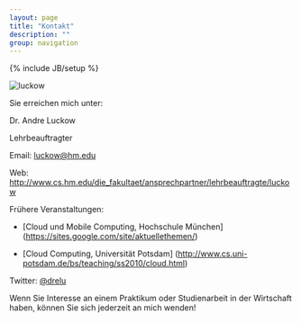 ```yaml
---
layout: page
title: "Kontakt"
description: ""
group: navigation
---
```

{% include JB/setup %}

![luckow](http://www.gravatar.com/avatar/be9bc72912bcc907eb297d55c6ef4e99.png?s=200)

Sie erreichen mich unter:

Dr. Andre Luckow

Lehrbeauftragter

Email: <luckow@hm.edu>

Web: <http://www.cs.hm.edu/die_fakultaet/ansprechpartner/lehrbeauftragte/luckow>

Frühere Veranstaltungen:

* [Cloud und Mobile Computing, Hochschule München] (https://sites.google.com/site/aktuellethemen/)

* [Cloud Computing, Universität Potsdam] (http://www.cs.uni-potsdam.de/bs/teaching/ss2010/cloud.html)

Twitter: [@drelu](http://twitter.com/drelu)

Wenn Sie Interesse an einem Praktikum oder Studienarbeit in der Wirtschaft haben, können Sie sich jederzeit an mich wenden!

